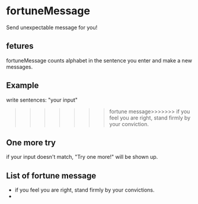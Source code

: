# fortuneMessage
Send unexpectable message for you!

## fetures
fortuneMessage counts alphabet in the sentence you enter and make a new messages.


## Example 
write sentences: "your input"
>>>>>>>fortune message>>>>>>>
if you feel you are right, stand firmly by your conviction.

## One more try
if your input doesn't match, "Try one more!" will be shown up.

## List of fortune message
- if you feel you are right, stand firmly by your convictions.
-
